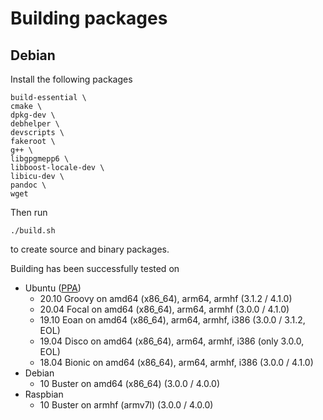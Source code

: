 # Building packages

## Debian

Install the following packages

    build-essential \
    cmake \
    dpkg-dev \
    debhelper \
    devscripts \
    fakeroot \
    g++ \
    libgpgmepp6 \
    libboost-locale-dev \
    libicu-dev \
    pandoc \
    wget

Then run

    ./build.sh

to create source and binary packages.

Building has been successfully tested on
* Ubuntu ([PPA](https://launchpad.net/~nuspell/+archive/ubuntu/ppa/+packages))
    * 20.10 Groovy on amd64 (x86_64), arm64, armhf (3.1.2 / 4.1.0)
    * 20.04 Focal on amd64 (x86_64), arm64, armhf (3.0.0 / 4.1.0)
    * 19.10 Eoan on amd64 (x86_64), arm64, armhf, i386 (3.0.0 / 3.1.2, EOL)
    * 19.04 Disco on amd64 (x86_64), arm64, armhf, i386 (only 3.0.0, EOL)
    * 18.04 Bionic on amd64 (x86_64), arm64, armhf, i386 (3.0.0 / 4.1.0)
* Debian
    * 10 Buster on amd64 (x86_64) (3.0.0 / 4.0.0)
* Raspbian
    * 10 Buster on armhf (armv7l) (3.0.0 / 4.0.0)
